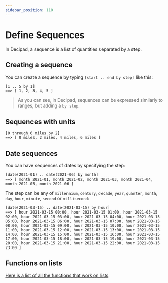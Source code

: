 ```yaml
---
sidebar_position: 110
---
```


# Define Sequences

In Decipad, a sequence is a list of quantities separated by a step.

## Creating a sequence

You can create a sequence by typing `[start .. end by step]` like this:

```deci live
[1 .. 5 by 1]
==> [ 1, 2, 3, 4, 5 ]
```

> As you can see, in Decipad, sequences can be expressed similarly to ranges, but adding a `by step`.

## Sequences with units

```deci live
[0 through 6 miles by 2]
==> [ 0 miles, 2 miles, 4 miles, 6 miles ]
```

## Date sequences

You can have sequences of dates by specifying the step:

```deci live
[date(2021-01) .. date(2021-06) by month]
==> [ month 2021-01, month 2021-02, month 2021-03, month 2021-04, month 2021-05, month 2021-06 ]
```

The step can be any of `millennium`, `century`, `decade`, `year`, `quarter`, `month`, `day`, `hour`, `minute`, `second` or `millisecond`:

```deci live
[date(2021-03-15) .. date(2021-03-15) by hour]
==> [ hour 2021-03-15 00:00, hour 2021-03-15 01:00, hour 2021-03-15 02:00, hour 2021-03-15 03:00, hour 2021-03-15 04:00, hour 2021-03-15 05:00, hour 2021-03-15 06:00, hour 2021-03-15 07:00, hour 2021-03-15 08:00, hour 2021-03-15 09:00, hour 2021-03-15 10:00, hour 2021-03-15 11:00, hour 2021-03-15 12:00, hour 2021-03-15 13:00, hour 2021-03-15 14:00, hour 2021-03-15 15:00, hour 2021-03-15 16:00, hour 2021-03-15 17:00, hour 2021-03-15 18:00, hour 2021-03-15 19:00, hour 2021-03-15 20:00, hour 2021-03-15 21:00, hour 2021-03-15 22:00, hour 2021-03-15 23:00 ]
```

## Functions on lists

[Here is a list of all the functions that work on lists](/docs/formulas/formulas-for-lists).
